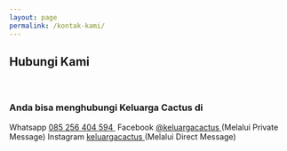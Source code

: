 ```yaml
---
layout: page
permalink: /kontak-kami/
---
```

<div class="product-big-title-area">
   <div class="container">
      <div class="row">
         <div class="col-md-12">
            <div class="product-bit-title text-center">
               <h2>Hubungi Kami</h2>
            </div>
         </div>
      </div>
   </div>
</div>
<div class="single-product-area">
   <div class="zigzag-bottom"></div>
   <div class="container">
      <div class="row">
         <div class="col-md-6 text-center">
            <img src="img/call.png" alt="" style="margin-bottom:20px;max-width:400px">
         </div>
         <div class="col-md-6">
            <div class="brand-wrapper text-md">
               <h3 class="text-center">Anda bisa menghubungi Keluarga Cactus di</h3>
               <p class="text-center">
               </p>
               <div class="important-box no-border">
                  <div class="box-body">
                     <label><i class="fa fa-whatsapp"></i> Whatsapp</label>
                     <a href="https://api.whatsapp.com/send?phone=6285256404594&text=Hi!%20@keluargacactus%20:%20" target="_blank">085 256 404 594 </a>
                     <label><i class="fa fa-facebook"></i> &nbsp;Facebook</label>
                     <a href="https://facebook.com/keluargacactus" target="_blank">@keluargacactus </a><span class="text-grey">(Melalui Private Message)</span>
                     <label><i class="fa fa-instagram"></i> Instagram</label>
                     <a href="https://instagram.com/keluargacactus" target="_blank">keluargacactus </a><span class="text-grey">(Melalui Direct Message)</span>
                  </div>
               </div>
            </div>
         </div>
      </div>
   </div>
</div>
<!-- End brands area -->
